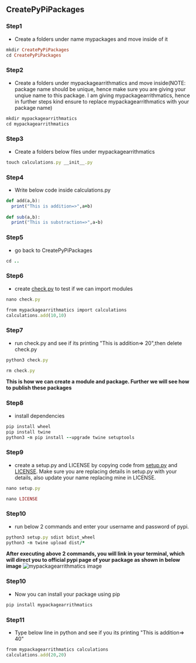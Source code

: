 ## CreatePyPiPackages

<p>
  
### Step1
* Create a folders under name mypackages and move inside of it
```ruby
mkdir CreatePyPiPackages
cd CreatePyPiPackages
```
  
### Step2
* Create a folders under mypackagearrithmatics and move inside(NOTE: package name should be unique, hence make sure you are giving your unqiue name to this package. I am giving mypackagearrithmatics, hence in further steps kind ensure to replace mypackagearrithmatics with your package name)
```ruby
mkdir mypackagearrithmatics
cd mypackagearrithmatics
```
  
### Step3
* Create a folders below files under mypackagearrithmatics
```ruby
touch calculations.py __init__.py
```
  
### Step4
* Write below code inside calculations.py
```ruby
def add(a,b):
  print("This is addition=>",a+b)
  
def sub(a,b):
  print("This is substraction=>",a-b)
```
  
 ### Step5
* go back to CreatePyPiPackages
```ruby
cd .. 
```
  
  ### Step6
* create [check.py](https://github.com/ShubhPatil95/CreatePyPiPackages/blob/main/mypackagemath/check.py) to test if we can import modules
```ruby
nano check.py
```
  
```ruby
from mypackagearrithmatics import calculations
calculations.add(10,10)
```
  
 ### Step7
* run check.py and see if its printing "This is addition=> 20",then delete check.py
```ruby
python3 check.py
```
 ```ruby
rm check.py
```
 <strong> This is how we can create a module and package. Further we will see how to publish these packages</strong> <br>

  
 ### Step8
* install dependencies
```ruby
pip install wheel
pip install twine
python3 -m pip install --upgrade twine setuptools
```
  
### Step9
* create a setup.py and LICENSE by copying code from [setup.py](https://github.com/ShubhPatil95/CreatePyPiPackages/blob/main/mypackagemath/setup.py) and [LICENSE](https://github.com/ShubhPatil95/CreatePyPiPackages/blob/main/mypackagemath/LICENSE). Make sure you are replacing details in setup.py with your details, also update your name replacing mine in LICENSE.
```ruby
nano setup.py
```
```ruby
nano LICENSE
```  
### Step10
* run below 2 commands and enter your username and password of pypi.
```ruby
python3 setup.py sdist bdist_wheel
python3 -m twine upload dist/*
```
<strong> After executing above 2 commands, you will link in your terminal, which will direct you to official pypi page of your package as shown in below image</strong>
<img src="pic_trulli.jpg" alt="mypackagearrithmatics image">
### Step10
* Now you can install your package using pip
```ruby
pip install mypackagearrithmatics
```
### Step11
 * Type below line in python and see if you its printing "This is addition=> 40"
```ruby
from mypackagearrithmatics calculations
calculations.add(20,20)
```
</p>
